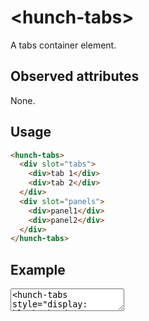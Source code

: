 # &lt;hunch-tabs>

A tabs container element.

## Observed attributes

None.

## Usage

```html
<hunch-tabs>
  <div slot="tabs">
    <div>tab 1</div>
    <div>tab 2</div>
  </div>
  <div slot="panels">
    <div>panel1</div>
    <div>panel2</div>
  </div>
</hunch-tabs>
```

## Example

<style>
  .tabs {
    display: flex;
    cursor: pointer;
    border-bottom: 1px solid lightgray;
  }
  .tabs > * {
    padding: 0.5rem 1rem;
  }
  .tabs > *.active {
    color: royalblue;
    border-bottom: 2px solid currentcolor;
  }
  .panels {
    padding: 1rem;
  }
</style>

<live-element>
<textarea>
<hunch-tabs style="display: block; border: 1px solid lightgray; padding: 1rem">
  <div slot="tabs" class="tabs">
    <div>tab 1</div>
    <div>tab 2</div>
  </div>
  <div slot="panels" class="panels">
    <div>panel1</div>
    <div>panel2</div>
  </div>
</hunch-tabs>
</textarea>
</live-element>

<script src="../src/hunch-tabs.ts"></script>

